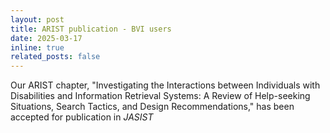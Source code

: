 ```yaml
---
layout: post
title: ARIST publication - BVI users
date: 2025-03-17
inline: true
related_posts: false
---
```


Our ARIST chapter, "Investigating the Interactions between Individuals with Disabilities and Information Retrieval Systems: A Review of Help-seeking Situations, Search Tactics, and Design Recommendations," has been accepted for publication in *JASIST*
